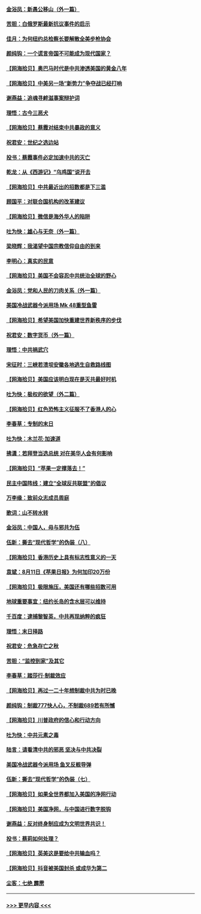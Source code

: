 #### [金浴凤：新愚公移山（外一篇）](../pages/nsc993/n12350253.md?t=08230402) 
#### [苦胆：白俄罗斯最新抗议事件的启示](../pages/nsc993/n12349989.md?t=08230402) 
#### [佳月：为何纽约总检察长要解散全美步枪协会](../pages/nsc993/n12349939.md?t=08230402) 
#### [颜纯钩：一个谎言帝国不可能成为现代国家？](../pages/nsc993/n12349898.md?t=08230402) 
#### [【网海拾贝】奥巴马时代是中共渗透美国的黄金八年](../pages/nsc993/n12349284.md?t=08230402) 
#### [【网海拾贝】中美另一场“新势力”争夺战已经打响](../pages/nsc993/n12346998.md?t=08230402) 
#### [谢燕益：追魂寻衅滋事案辩护词](../pages/nsc993/n12346892.md?t=08230402) 
#### [理悟：古今三恶犬](../pages/nsc993/n12345190.md?t=08230402) 
#### [【网海拾贝】蔡霞对结束中共暴政的意义](../pages/nsc993/n12344263.md?t=08230402) 
#### [祝君安：世纪之选边站](../pages/nsc993/n12342382.md?t=08230402) 
#### [投书：蔡霞事件必定加速中共的灭亡](../pages/nsc993/n12341881.md?t=08230402) 
#### [乾龙：从《西游记》“乌鸡国”说开去](../pages/nsc993/n12341690.md?t=08230402) 
#### [【网海拾贝】中共最近出的招数都是下三滥](../pages/nsc993/n12341593.md?t=08230402) 
#### [顾国平：对联合国机构的改革建议](../pages/nsc993/n12339928.md?t=08230402) 
#### [【网海拾贝】微信是海外华人的陷阱](../pages/nsc993/n12338868.md?t=08230402) 
#### [吐为快：雄心与无奈（外一篇）](../pages/nsc993/n12338132.md?t=08230402) 
#### [梁晓辉：我渴望中国宗教信仰自由的到来](../pages/nsc993/n12336657.md?t=08230402) 
#### [李明心：真实的民意](../pages/nsc993/n12336089.md?t=08230402) 
#### [【网海拾贝】美国不会容忍中共统治全球的野心](../pages/nsc993/n12336063.md?t=08230402) 
#### [金浴凤：党和人民的刀肉关系（外一篇）](../pages/nsc993/n12335834.md?t=08230402) 
#### [美国冷战武器今派用场 Mk 48重型鱼雷](../pages/nsc993/n12335354.md?t=08230402) 
#### [【网海拾贝】希望美国加快重建世界新秩序的步伐](../pages/nsc993/n12334224.md?t=08230402) 
#### [祝君安：数字货币（外一篇）](../pages/nsc993/n12334186.md?t=08230402) 
#### [理悟：中共祸武穴](../pages/nsc993/n12333962.md?t=08230402) 
#### [宋征时：三峡若溃坝安徽各地逃生自救路线图](../pages/nsc993/n12332450.md?t=08230402) 
#### [【网海拾贝】美国应该明白现在是灭共最好时机](../pages/nsc993/n12332313.md?t=08230402) 
#### [吐为快：极权的欲望（外二篇）](../pages/nsc993/n12332089.md?t=08230402) 
#### [【网海拾贝】红色恐怖主义征服不了香港人的心](../pages/nsc993/n12329296.md?t=08230402) 
#### [李春草：专制的末日](../pages/nsc993/n12329079.md?t=08230402) 
#### [吐为快：木兰花‧加速道](../pages/nsc993/n12327366.md?t=08230402) 
#### [拂潇：若拜登当选总统 对在美华人会有何影响](../pages/nsc993/n12295996.md?t=08230402) 
#### [【网海拾贝】“苹果一定撑落去！”](../pages/nsc993/n12326784.md?t=08230402) 
#### [民主中国阵线：建立“全球反共联盟”的倡议](../pages/nsc993/n12324177.md?t=08230402) 
#### [万李缘：致前众志成员周庭](../pages/nsc993/n12324635.md?t=08230402) 
#### [歌词：山不转水转](../pages/nsc993/n12324599.md?t=08230402) 
#### [金浴凤：中国人，毋与邪共为伍](../pages/nsc993/n12324257.md?t=08230402) 
#### [伍新：撕去“现代哲学”的伪装（八）](../pages/nsc993/n12324188.md?t=08230402) 
#### [【网海拾贝】香港历史上具有标志性意义的一天](../pages/nsc993/n12324021.md?t=08230402) 
#### [袁斌：8月11日《苹果日报》为何加印20万份](../pages/nsc993/n12323955.md?t=08230402) 
#### [【网海拾贝】极限施压，美国还有哪些招数可用](../pages/nsc993/n12322512.md?t=08230402) 
#### [地球重要事宜：纽约长岛的含水层可以维持](../pages/nsc993/n12321844.md?t=08230402) 
#### [千百度：逮捕黎智英，中共再现纳粹的疯狂](../pages/nsc993/n12321777.md?t=08230402) 
#### [理悟：末日择路](../pages/nsc993/n12320812.md?t=08230402) 
#### [祝君安：危急存亡之秋](../pages/nsc993/n12320795.md?t=08230402) 
#### [苦胆：“监控到家”及其它](../pages/nsc993/n12320751.md?t=08230402) 
#### [李春草：踏莎行·制裁效应](../pages/nsc993/n12318290.md?t=08230402) 
#### [【网海拾贝】再过一二十年想制裁中共为时已晚](../pages/nsc993/n12318195.md?t=08230402) 
#### [颜纯钩：制裁777快人心，不制裁689若有所憾](../pages/nsc993/n12316912.md?t=08230402) 
#### [【网海拾贝】川普政府的信心和行动方向](../pages/nsc993/n12316673.md?t=08230402) 
#### [吐为快：中共元素之毒](../pages/nsc993/n12316547.md?t=08230402) 
#### [陆言：请看清中共的邪恶 坚决与中共决裂](../pages/nsc993/n12315784.md?t=08230402) 
#### [美国冷战武器今派用场 鱼叉反舰导弹](../pages/nsc993/n12316258.md?t=08230402) 
#### [伍新：撕去“现代哲学”的伪装（七）](../pages/nsc993/n12315846.md?t=08230402) 
#### [【网海拾贝】如果全世界都加入美国的净网行动](../pages/nsc993/n12315588.md?t=08230402) 
#### [【网海拾贝】美国净网，与中国进行数字脱钩](../pages/nsc993/n12312813.md?t=08230402) 
#### [谢燕益：反对终身制应成为文明世界共识！](../pages/nsc993/n12310465.md?t=08230402) 
#### [投书：蔡莉如何处理？](../pages/nsc993/n12310224.md?t=08230402) 
#### [【网海拾贝】英美这是要给中共输血吗？](../pages/nsc993/n12307646.md?t=08230402) 
#### [【网海拾贝】抖音被美国封杀 或成华为第二](../pages/nsc993/n12305277.md?t=08230402) 
#### [尘客：七绝 霹雳](../pages/nsc993/n12304053.md?t=08230402) 

----
#### [ >>> 更早内容 <<< ](../indexes/nsc993-earlier.md)
